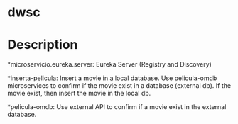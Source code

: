 # dwsc

# Description

*microservicio.eureka.server: Eureka Server (Registry and Discovery)

*inserta-pelicula: Insert a movie in a local database. Use pelicula-omdb microservices to confirm if the movie exist in a database (external db). If the movie exist, then insert the movie in the local db.

*pelicula-omdb: Use external API to confirm if a movie exist in the external database.
